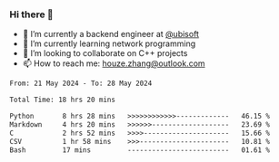### Hi there 👋
- 🔭 I’m currently a backend engineer at [@ubisoft](https://github.com/ubisoft)
- 🌱 I’m currently learning network programming
- 👯 I’m looking to collaborate on C++ projects
- 📫 How to reach me: houze.zhang@outlook.com

<!--START_SECTION:waka-->

```txt
From: 21 May 2024 - To: 28 May 2024

Total Time: 18 hrs 20 mins

Python       8 hrs 28 mins   >>>>>>>>>>>>-------------   46.15 %
Markdown     4 hrs 20 mins   >>>>>>-------------------   23.69 %
C            2 hrs 52 mins   >>>>---------------------   15.66 %
CSV          1 hr 58 mins    >>>----------------------   10.81 %
Bash         17 mins         -------------------------   01.61 %
```

<!--END_SECTION:waka-->
